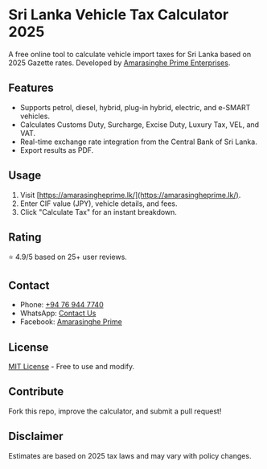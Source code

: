 # Sri Lanka Vehicle Tax Calculator 2025

A free online tool to calculate vehicle import taxes for Sri Lanka based on 2025 Gazette rates. Developed by [Amarasinghe Prime Enterprises](https://amarasingheprime.lk/).

## Features
- Supports petrol, diesel, hybrid, plug-in hybrid, electric, and e-SMART vehicles.
- Calculates Customs Duty, Surcharge, Excise Duty, Luxury Tax, VEL, and VAT.
- Real-time exchange rate integration from the Central Bank of Sri Lanka.
- Export results as PDF.

## Usage
1. Visit [https://amarasingheprime.lk/](https://amarasingheprime.lk/).
2. Enter CIF value (JPY), vehicle details, and fees.
3. Click "Calculate Tax" for an instant breakdown.

## Rating
⭐ 4.9/5 based on 25+ user reviews.

## Contact
- Phone: [+94 76 944 7740](tel:+94769447740)
- WhatsApp: [Contact Us](https://wa.me/message/XSPMWKK4BGVAM1)
- Facebook: [Amarasinghe Prime](https://www.facebook.com/share/17Ww1VkV2S/)

## License
[MIT License](LICENSE) - Free to use and modify.

## Contribute
Fork this repo, improve the calculator, and submit a pull request!

## Disclaimer
Estimates are based on 2025 tax laws and may vary with policy changes.
